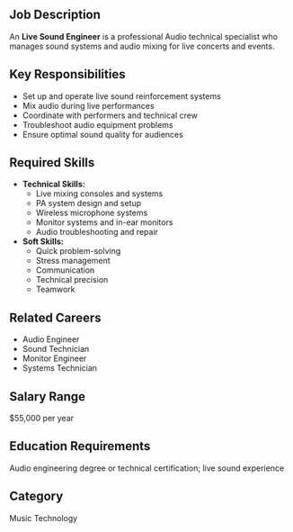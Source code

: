 ## Job Description
An **Live Sound Engineer** is a professional Audio technical specialist who manages sound systems and audio mixing for live concerts and events.

## Key Responsibilities
- Set up and operate live sound reinforcement systems
- Mix audio during live performances
- Coordinate with performers and technical crew
- Troubleshoot audio equipment problems
- Ensure optimal sound quality for audiences

## Required Skills
- **Technical Skills:**
  - Live mixing consoles and systems
  - PA system design and setup
  - Wireless microphone systems
  - Monitor systems and in-ear monitors
  - Audio troubleshooting and repair
- **Soft Skills:**
  - Quick problem-solving
  - Stress management
  - Communication
  - Technical precision
  - Teamwork

## Related Careers
- Audio Engineer
- Sound Technician
- Monitor Engineer
- Systems Technician

## Salary Range
$55,000 per year

## Education Requirements
Audio engineering degree or technical certification; live sound experience

## Category
Music Technology
